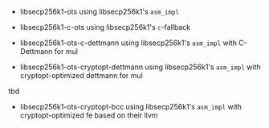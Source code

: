 
- libsecp256k1-ots                          using libsecp256k1's `asm_impl`
- libsecp256k1-c-ots                        using libsecp256k1's `c`-fallback

- libsecp256k1-ots-c-dettmann               using libsecp256k1's `asm_impl` with C-Dettmann for mul
- libsecp256k1-ots-cryptopt-dettmann        using libsecp256k1's `asm_impl` with cryptopt-optimized dettmann for mul

tbd
- libsecp256k1-ots-cryptopt-bcc             using libsecp256k1's `asm_impl` with cryptopt-optimized fe based on their llvm
